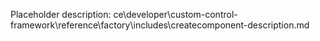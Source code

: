Placeholder description: ce\developer\custom-control-framework\reference\factory\includes\createcomponent-description.md